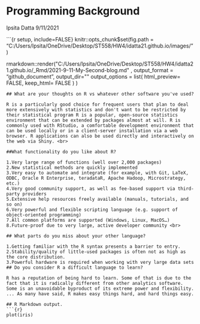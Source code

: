 Programming Background
================
Ipsita Datta
9/11/2021

\`\`\`{r setup, include=FALSE} knitr::opts\_chunk$set(fig.path =
“C:/Users/Ipsita/OneDrive/Desktop/ST558/HW4/idatta21.github.io/images/”)

rmarkdown::render("C:/Users/Ipsita/OneDrive/Desktop/ST558/HW4/idatta21.github.io/\_Rmd/2021-9-11-My-Second-blog.md"
, output\_format = “github\_document”, output\_dir="" output\_options =
list( html\_preview= FALSE, keep\_html= FALSE ) )

    ## What are your thoughts on R vs whatever other software you've used?

    R is a particularly good choice for frequent users that plan to deal more extensively with statistics and don't want to be restricted by their statistical program R is a popular, open-source statistics environment that can be extended by packages almost at will. R is commonly used with RStudio, a comfortable development environment that can be used locally or in a client-server installation via a web browser. R applications can also be used directly and interactively on the web via Shiny. <br>  

    ##What functionality do you like about R?

    1.Very large range of functions (well over 2,000 packages)
    2.New statistical methods are quickly implemented
    3.Very easy to automate and integrate (for example, with Git, LaTeX, ODBC, Oracle R Enterprise, teradataR, Apache Hadoop, Microstrategy, etc.)
    4.Very good community support, as well as fee-based support via third-party providers
    5.Extensive help resources freely available (manuals, tutorials, and so on)
    6.Very powerful and flexible scripting language (e.g. support of object-oriented programming)
    7.All common platforms are supported (Windows, Linux, MacOS…)
    8.Future-proof due to very large, active developer community <br>  

    ## What parts do you miss about your other language?

    1.Getting familiar with the R syntax presents a barrier to entry.
    2.Stability/quality of little-used packages is often not as high as the core distribution.
    3.Powerful hardware is required when working with very large data sets
    ## Do you consider R a difficult language to learn?

    R has a reputation of being hard to learn. Some of that is due to the fact that it is radically different from other analytics software. Some is an unavoidable byproduct of its extreme power and flexibility. ... As many have said, R makes easy things hard, and hard things easy. 

    ## R Markdown output.
    ```{r}
    plot(iris)

